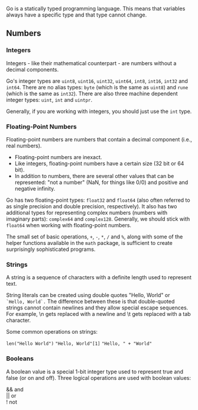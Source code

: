 Go is a statically typed programming language. This means that variables always have a specific type and that type cannot change.  

## Numbers
### Integers
Integers - like their mathematical counterpart - are numbers without a decimal components.


Go's integer types are `uint8`, `uint16`, `uint32`, `uint64`, `int8`, `int16`, `int32` and `int64`. There are no alias types: `byte` (which is the same as `uint8`) and `rune` (which is the same as `int32`). There are also three machine dependent integer types: `uint`, `int` and `uintpr`.  

Generally, if you are working with integers, you should just use the `int` type.  


### Floating-Point Numbers  
Floating-point numbers are numbers that contain a decimal component (i.e., real numbers).  

- Floating-point numbers are inexact.
- Like integers, floating-point numbers have a certain size (32 bit or 64 bit).
- In addition to numbers, there are several other values that can be represented: "not a number" (NaN, for things like 0/0) and positive and negative infinity.


Go has two floating-point types: `float32` and `float64` (also often referred to as single precision and double precision, respectively). It also has two additional types for representing complex numbers (numbers with imaginary parts): `complex64` and `complex128`. Generally, we should stick with `float64` when working with floating-point numbers.  


The small set of basic operations, `+`, `-`, `*`, `/` and `%`, along with some of the helper functions available in the `math` package, is sufficient to create surprisingly sophisticated programs.  


### Strings
A string is a sequence of characters with a definite length used to represent text.  

String literals can be created using double quotes "Hello, World" or `` `Hello, World`.`` The difference between these is that double-quoted strings cannot contain newlines and they allow special escape sequences. For example, \n gets replaced with a newline and \t gets replaced with a tab character.  

Some common operations on strings:
  
  `len("Hello World")`
  `"Hello, World"[1]`
  `"Hello, " + "World"`


### Booleans
A boolean value is a special 1-bit integer type used to represent true and false (or on and off). Three logical operations are used with boolean values:  

&& and  
|| or  
! not  